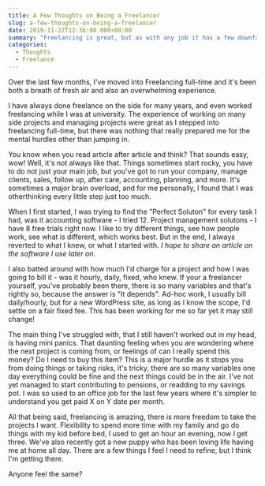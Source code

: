 ```yaml
---
title: A Few Thoughts on Being a Freelancer
slug: a-few-thoughts-on-being-a-freelancer
date: 2019-11-22T12:36:00.000+00:00
summary: "Freelancing is great, but as with any job it has a few downfalls. I've tried to articulate my feelings into a short article."
categories:
  - Thoughts
  - Freelance
---
```

Over the last few months, I've moved into Freelancing full-time and it's been both a breath of fresh air and also an overwhelming experience.

I have always done freelance on the side for many years, and even worked freelancing while I was at university. The experience of working on many side projects and managing projects were great as I stepped into freelancing full-time, but there was nothing that really prepared me for the mental hurdles other than jumping in.

You know when you read article after article and think? That sounds easy, wow! Well, it's not always like that. Things sometimes start rocky, you have to do not just your main job, but you've got to run your company, manage clients, sales, follow up, after care, accounting, planning, and more. It's sometimes a major brain overload, and for me personally, I found that I was otherthinking every little step just too much.

When I first started, I was trying to find the "Perfect Soluton" for every task I had, was it accounting software - I tried 12. Project management solutons - I have 8 free trials right now. I like to try different things, see how people work, see what is different, which works best. But in the end, I always reverted to what I knew, or what I started with. _I hope to share an article on the software I use later on._

I also batted around with how much I'd charge for a project and how I was going to bill it - was it hourly, daily, fixed, who knew. If your a freelancer yourself, you've probably been there, there is so many variables and that's rightly so, because the answer is "It depends". Ad-hoc work, I usually bill daily/hourly, but for a new WordPress site, as long as I know the scope, I'd settle on a fair fixed fee. This has been working for me so far yet it may still change!

The main thing I've struggled with, that I still haven't worked out in my head, is having mini panics. That daunting feeling when you are wondering where the next project is coming from, or feelings of can I really spend this money? Do I need to buy this item? This is a major hurdle as it stops you from doing things or taking risks, it's tricky, there are so many variables one day everything could be fine and the next things could be in the air. I've not yet managed to start contributing to pensions, or readding to my savings pot. I was so used to an office job for the last few years where it's simpler to understand you get paid X on Y date per month.

All that being said, freelancing is amazing, there is more freedom to take the projects I want. Flexibility to spend more time with my family and go do things with my kid before bed, I used to get an hour an evening, now I get three. We've also recently got a new puppy who has been loving life having me at home all day. There are a few things I feel I need to refine, but I think I'm getting there.

Anyone feel the same?
